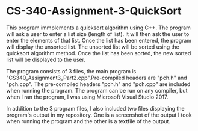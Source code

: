 # CS-340-Assignment-3-QuickSort

This program immplements a quicksort algorithm using C++. The program will ask a user to enter a list size (length of list). It will then ask the user to enter the elements of that list. Once the list has been entered, the program will display the unsorted list. The unsorted list will be sorted using the quicksort algorithm method. Once the list has been sorted, the new sorted list will be displayed to the user.

The program consists of 3 files, the main program is "CS340_Assignment3_Part2.cpp".Pre-compiled headers are "pch.h" and "pch.cpp". The pre-compiled headers "pch.h" and "pch.cpp" are included when running the program. The program can be run on any compiler, but when I ran the program, I was using Microsoft Visual Studio 2017. 

In addition to the 3 program files, I also included two files displaying the program's output in my repository. One is a screenshot of the output I took when running the program and the other is a textfile of the output.

